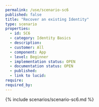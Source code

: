 ```yaml
---
permalink: /use/scenario-sc6
published: false
title: "Recover an existing Identity"
type: scenario
properties:
  - id: SC6
  - category: Identity Basics
  - description:
  - customer: All
  - component: App
  - level: Beginner
  - implementation status: OPEN
  - documentation status: OPEN
  - published:
  - link to lucid:
require:
required_by:
---
```


{% include scenarios/scenario-sc6.md %}